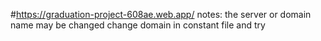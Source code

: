  #https://graduation-project-608ae.web.app/
 notes: the server or domain name may be changed change domain in constant file and try 
